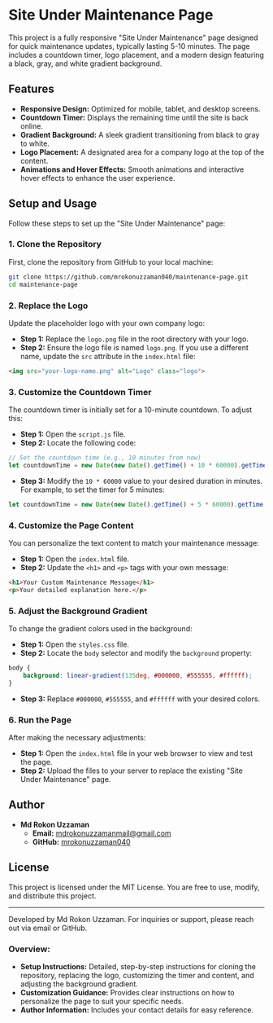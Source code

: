 # Site Under Maintenance Page

This project is a fully responsive "Site Under Maintenance" page designed for quick maintenance updates, typically lasting 5-10 minutes. The page includes a countdown timer, logo placement, and a modern design featuring a black, gray, and white gradient background.

## Features

- **Responsive Design:** Optimized for mobile, tablet, and desktop screens.
- **Countdown Timer:** Displays the remaining time until the site is back online.
- **Gradient Background:** A sleek gradient transitioning from black to gray to white.
- **Logo Placement:** A designated area for a company logo at the top of the content.
- **Animations and Hover Effects:** Smooth animations and interactive hover effects to enhance the user experience.

## Setup and Usage

Follow these steps to set up the "Site Under Maintenance" page:

### 1. Clone the Repository

First, clone the repository from GitHub to your local machine:

```bash
git clone https://github.com/mrokonuzzaman040/maintenance-page.git
cd maintenance-page
```

### 2. Replace the Logo

Update the placeholder logo with your own company logo:

- **Step 1:** Replace the `logo.png` file in the root directory with your logo.
- **Step 2:** Ensure the logo file is named `logo.png`. If you use a different name, update the `src` attribute in the `index.html` file:

```html
<img src="your-logo-name.png" alt="Logo" class="logo">
```

### 3. Customize the Countdown Timer

The countdown timer is initially set for a 10-minute countdown. To adjust this:

- **Step 1:** Open the `script.js` file.
- **Step 2:** Locate the following code:

```javascript
// Set the countdown time (e.g., 10 minutes from now)
let countdownTime = new Date(new Date().getTime() + 10 * 60000).getTime();
```

- **Step 3:** Modify the `10 * 60000` value to your desired duration in minutes. For example, to set the timer for 5 minutes:

```javascript
let countdownTime = new Date(new Date().getTime() + 5 * 60000).getTime();
```

### 4. Customize the Page Content

You can personalize the text content to match your maintenance message:

- **Step 1:** Open the `index.html` file.
- **Step 2:** Update the `<h1>` and `<p>` tags with your own message:

```html
<h1>Your Custom Maintenance Message</h1>
<p>Your detailed explanation here.</p>
```

### 5. Adjust the Background Gradient

To change the gradient colors used in the background:

- **Step 1:** Open the `styles.css` file.
- **Step 2:** Locate the `body` selector and modify the `background` property:

```css
body {
    background: linear-gradient(135deg, #000000, #555555, #ffffff);
}
```

- **Step 3:** Replace `#000000`, `#555555`, and `#ffffff` with your desired colors.

### 6. Run the Page

After making the necessary adjustments:

- **Step 1:** Open the `index.html` file in your web browser to view and test the page.
- **Step 2:** Upload the files to your server to replace the existing "Site Under Maintenance" page.

## Author

- **Md Rokon Uzzaman**
  - **Email:** [mdrokonuzzamanmail@gmail.com](mailto:mdrokonuzzamanmail@gmail.com)
  - **GitHub:** [mrokonuzzaman040](https://github.com/mrokonuzzaman040)

## License

This project is licensed under the MIT License. You are free to use, modify, and distribute this project.

---

Developed by Md Rokon Uzzaman. For inquiries or support, please reach out via email or GitHub.

### Overview:
- **Setup Instructions:** Detailed, step-by-step instructions for cloning the repository, replacing the logo, customizing the timer and content, and adjusting the background gradient.
- **Customization Guidance:** Provides clear instructions on how to personalize the page to suit your specific needs.
- **Author Information:** Includes your contact details for easy reference.
